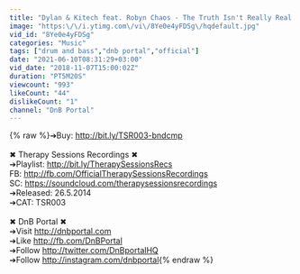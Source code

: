 ```yaml
---
title: "Dylan & Kitech feat. Robyn Chaos - The Truth Isn't Really Real [Therapy Sessions Recordings]"
image: "https:\/\/i.ytimg.com\/vi\/8Ye0e4yFDSg\/hqdefault.jpg"
vid_id: "8Ye0e4yFDSg"
categories: "Music"
tags: ["drum and bass","dnb portal","official"]
date: "2021-06-10T08:31:29+03:00"
vid_date: "2018-11-07T15:00:02Z"
duration: "PT5M20S"
viewcount: "993"
likeCount: "44"
dislikeCount: "1"
channel: "DnB Portal"
---
```

{% raw %}➔Buy: <a rel="nofollow" target="blank" href="http://bit.ly/TSR003-bndcmp">http://bit.ly/TSR003-bndcmp</a><br /><br />✖ Therapy Sessions Recordings ✖<br />➔Playlist: <a rel="nofollow" target="blank" href="http://bit.ly/TherapySessionsRecs">http://bit.ly/TherapySessionsRecs</a><br />FB: <a rel="nofollow" target="blank" href="http://fb.com/OfficialTherapySessionsRecordings">http://fb.com/OfficialTherapySessionsRecordings</a><br />SC: <a rel="nofollow" target="blank" href="https://soundcloud.com/therapysessionsrecordings">https://soundcloud.com/therapysessionsrecordings</a><br />➔Released: 26.5.2014<br />➔CAT: TSR003<br /><br />✖ DnB Portal ✖<br />➔Visit <a rel="nofollow" target="blank" href="http://dnbportal.com">http://dnbportal.com</a><br />➔Like <a rel="nofollow" target="blank" href="http://fb.com/DnBPortal">http://fb.com/DnBPortal</a><br />➔Follow <a rel="nofollow" target="blank" href="http://twitter.com/DnBportalHQ">http://twitter.com/DnBportalHQ</a><br />➔Follow <a rel="nofollow" target="blank" href="http://instagram.com/dnbportal">http://instagram.com/dnbportal</a>{% endraw %}

